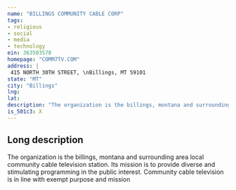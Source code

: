 ```yaml
---
name: "BILLINGS COMMUNITY CABLE CORP"
tags:
- religious
- social
- media
- technology
ein: 363503578
homepage: "COMM7TV.COM"
address: |
 415 NORTH 30TH STREET, \nBillings, MT 59101
state: "MT"
city: "Billings"
lng: 
lat: 
description: "The organization is the billings, montana and surrounding area local community cable television station. Its mission is to provide diverse and stimulating programming in the public interest. "
is_501c3: X
---
```


## Long description

The organization is the billings, montana and surrounding area local community cable television station. Its mission is to provide diverse and stimulating programming in the public interest. Community cable television is in line with exempt purpose and mission
